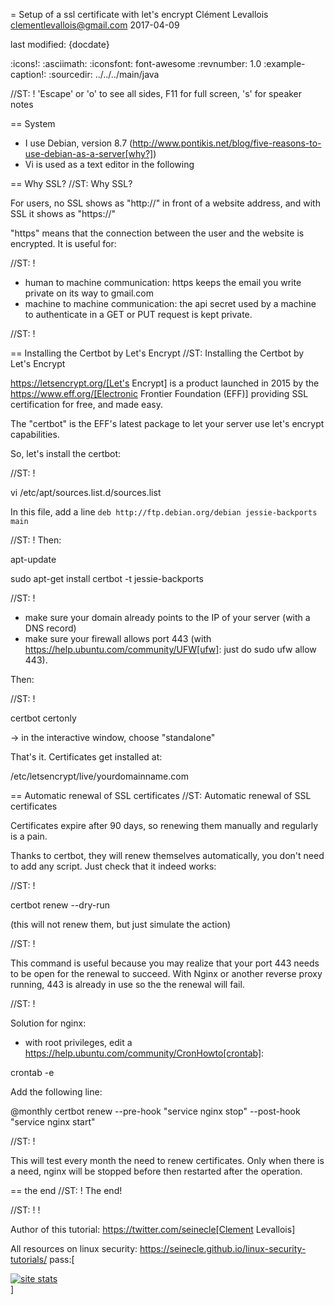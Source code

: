 = Setup of a ssl certificate with let's encrypt
Clément Levallois <clementlevallois@gmail.com>
2017-04-09

last modified: {docdate}

:icons!:
:asciimath:
:iconsfont:   font-awesome
:revnumber: 1.0
:example-caption!:
:sourcedir: ../../../main/java

//ST: ! 'Escape' or 'o' to see all sides, F11 for full screen, 's' for speaker notes

== System
- I use Debian, version 8.7 (http://www.pontikis.net/blog/five-reasons-to-use-debian-as-a-server[why?])
- Vi is used as a text editor in the following


== Why SSL?
//ST: Why SSL?

For users, no SSL shows as "http://" in front of a website address, and with SSL it shows as "https://"

"https" means that the connection between the user and the website is encrypted. It is useful for:

//ST: !

- human to machine communication: https keeps the email you write private on its way to gmail.com
- machine to machine communication: the api secret used by a machine to authenticate in a GET or PUT request is kept private.

//ST: !


== Installing the Certbot by Let's Encrypt
//ST: Installing the Certbot by Let's Encrypt

https://letsencrypt.org/[Let's Encrypt] is a product launched in 2015 by the https://www.eff.org/[Electronic Frontier Foundation (EFF)] providing SSL certification for free, and made easy.

The "certbot" is the EFF's latest package to let your server use let's encrypt capabilities.

So, let's install the certbot:

//ST: !

 vi /etc/apt/sources.list.d/sources.list

In this file, add a line `deb http://ftp.debian.org/debian jessie-backports main`

//ST: !
Then:

 apt-update

 sudo apt-get install certbot -t jessie-backports

 //ST: !

- make sure your domain already points to the IP of your server (with a DNS record)
- make sure your firewall allows port 443 (with https://help.ubuntu.com/community/UFW[ufw]: just do sudo ufw allow 443).

Then:

//ST: !

 certbot certonly

-> in the interactive window, choose "standalone"

That's it. Certificates get installed at:

 /etc/letsencrypt/live/yourdomainname.com

== Automatic renewal of SSL certificates
//ST: Automatic renewal of SSL certificates

Certificates expire after 90 days, so renewing them manually and regularly is a pain.

Thanks to certbot, they will renew themselves automatically, you don't need to add any script.
Just check that it indeed works:

//ST: !

 certbot renew --dry-run

 (this will not renew them, but just simulate the action)

 //ST: !

This command is useful because you may realize that your port 443 needs to be open for the renewal to succeed.
With Nginx or another reverse proxy running, 443 is already in use so the the renewal will fail.

//ST: !


Solution for nginx:

- with root privileges, edit a https://help.ubuntu.com/community/CronHowto[crontab]:

 crontab -e

 Add the following line:

@monthly certbot renew --pre-hook "service nginx stop" --post-hook "service nginx start"

//ST: !

This will test every month the need to renew certificates.
Only when there is a need, nginx will be stopped before then restarted after the operation.

== the end
//ST: ! The end!

//ST: ! !

Author of this tutorial: https://twitter.com/seinecle[Clement Levallois]

All resources on linux security: https://seinecle.github.io/linux-security-tutorials/
pass:[    <!-- Start of StatCounter Code for Default Guide -->
    <script type="text/javascript">
        var sc_project = 11304288;
        var sc_invisible = 1;
        var sc_security = "4ace8383";
        var scJsHost = (("https:" == document.location.protocol) ?
            "https://secure." : "http://www.");
        document.write("<sc" + "ript type='text/javascript' src='" +
            scJsHost +
            "statcounter.com/counter/counter.js'></" + "script>");
    </script>
    <noscript><div class="statcounter"><a title="site stats"
    href="http://statcounter.com/" target="_blank"><img
    class="statcounter"
    src="//c.statcounter.com/11304288/0/4ace8383/1/" alt="site
    stats"></a></div></noscript>
    <!-- End of StatCounter Code for Default Guide -->]
